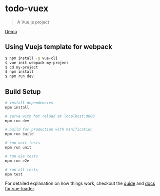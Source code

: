 # todo-vuex

> A Vue.js project

[Demo](./images/demo.png)

## Using Vuejs template for webpack

```bash
$ npm install -g vue-cli
$ vue init webpack my-project
$ cd my-project
$ npm install
$ npm run dev
```
## Build Setup

``` bash
# install dependencies
npm install

# serve with hot reload at localhost:8080
npm run dev

# build for production with minification
npm run build

# run unit tests
npm run unit

# run e2e tests
npm run e2e

# run all tests
npm test
```

For detailed explanation on how things work, checkout the [guide](http://vuejs-templates.github.io/webpack/) and [docs for vue-loader](http://vuejs.github.io/vue-loader).
